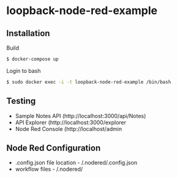 # loopback-node-red-example
## Installation
Build 
```bash
$ docker-compose up
```
Login to bash
```bash
$ sudo docker exec -i -t loopback-node-red-example /bin/bash
```

## Testing
- Sample Notes API (http://localhost:3000/api/Notes)
- API Explorer (http://localhost:3000/explorer
- Node Red Console (http://localhost/admin

## Node Red Configuration
- .config.json file location - <project-path>/.nodered/.config.json
- workflow files - <project-path>/.nodered/
